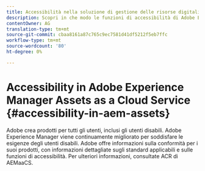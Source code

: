 ```yaml
---
title: Accessibilità nella soluzione di gestione delle risorse digitali.
description: Scopri in che modo le funzioni di accessibilità di Adobe Experience Manager come servizio cloud aiutano gli utenti disabili.
contentOwner: AG
translation-type: tm+mt
source-git-commit: cbaa8161a87c765c9ec7581d41df5212f5eb7ffc
workflow-type: tm+mt
source-wordcount: '80'
ht-degree: 0%

---
```



# Accessibility in Adobe Experience Manager Assets as a Cloud Service {#accessibility-in-aem-assets}

Adobe crea prodotti per tutti gli utenti, inclusi gli utenti disabili. Adobe Experience Manager viene continuamente migliorato per soddisfare le esigenze degli utenti disabili. Adobe offre informazioni sulla conformità per i suoi prodotti, con informazioni dettagliate sugli standard applicabili e sulle funzioni di accessibilità.
Per ulteriori informazioni, consultate ACR di AEMaaCS.
